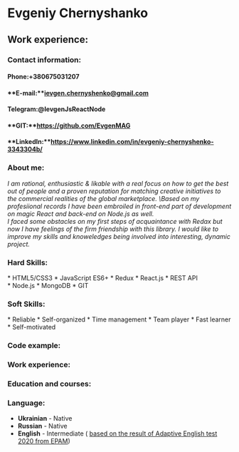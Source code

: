 # **Evgeniy Chernyshanko**

## **Work experience:**

### **Contact information:**

#### **Phone:**+380675031207

#### **E-mail:**ievgen.chernyshenko@gmail.com

#### **Telegram:**@IevgenJsReactNode

#### **GIT:**https://github.com/EvgenMAG

#### **LinkedIn:**https://www.linkedin.com/in/evgeniy-chernyshenko-3343304b/

### **About me:**

*I am rational, enthusiastic & likable with a real focus on how to get the best out of people and a proven reputation for matching creative initiatives to the commercial realities of the global marketplace. \Based on my profesiional records I have been embroiled in front-end part of development on magic React and back-end on Node.js as well.\
I faced some obstacles on my first steps of acquaintance with Redax but now I have feelings of the firm friendship with this library. I would like to improve my skills and knoweledges being involved into interesting, dynamic project.*

### **Hard Skills:**

\* HTML5/CSS3 
\* JavaScript ES6+ 
\* Redux 
\* React.js
\* REST API \
\* Node.js 
\* MongoDB
\* GIT

### **Soft Skills:**

\* Reliable 
\* Self-organized 
\* Time management 
\* Team player
\* Fast learner 
\* Self-motivated

### **Code example:**

### **Work experience:**

### **Education and courses:**

### **Language:**

* **Ukrainian** - Native
* **Russian** - Native
* **English** - Intermediate ( [based on the result of Adaptive English test 2020 from EPAM](https://prnt.sc/1s4xhhi))